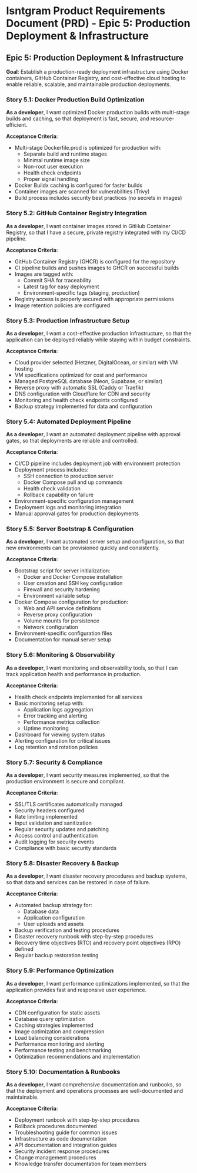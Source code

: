 # Isntgram Product Requirements Document (PRD) - Epic 5: Production Deployment & Infrastructure

## Epic 5: Production Deployment & Infrastructure

**Goal**: Establish a production-ready deployment infrastructure using Docker containers, GitHub Container Registry, and
cost-effective cloud hosting to enable reliable, scalable, and maintainable production deployments.

### Story 5.1: Docker Production Build Optimization

**As a developer**, I want optimized Docker production builds with multi-stage builds and caching, so that deployment is
fast, secure, and resource-efficient.

**Acceptance Criteria**:

- Multi-stage Dockerfile.prod is optimized for production with:
  - Separate build and runtime stages
  - Minimal runtime image size
  - Non-root user execution
  - Health check endpoints
  - Proper signal handling
- Docker Buildx caching is configured for faster builds
- Container images are scanned for vulnerabilities (Trivy)
- Build process includes security best practices (no secrets in images)

### Story 5.2: GitHub Container Registry Integration

**As a developer**, I want container images stored in GitHub Container Registry, so that I have a secure, private
registry integrated with my CI/CD pipeline.

**Acceptance Criteria**:

- GitHub Container Registry (GHCR) is configured for the repository
- CI pipeline builds and pushes images to GHCR on successful builds
- Images are tagged with:
  - Commit SHA for traceability
  - Latest tag for easy deployment
  - Environment-specific tags (staging, production)
- Registry access is properly secured with appropriate permissions
- Image retention policies are configured

### Story 5.3: Production Infrastructure Setup

**As a developer**, I want a cost-effective production infrastructure, so that the application can be deployed reliably
while staying within budget constraints.

**Acceptance Criteria**:

- Cloud provider selected (Hetzner, DigitalOcean, or similar) with VM hosting
- VM specifications optimized for cost and performance
- Managed PostgreSQL database (Neon, Supabase, or similar)
- Reverse proxy with automatic SSL (Caddy or Traefik)
- DNS configuration with Cloudflare for CDN and security
- Monitoring and health check endpoints configured
- Backup strategy implemented for data and configuration

### Story 5.4: Automated Deployment Pipeline

**As a developer**, I want an automated deployment pipeline with approval gates, so that deployments are reliable and
controlled.

**Acceptance Criteria**:

- CI/CD pipeline includes deployment job with environment protection
- Deployment process includes:
  - SSH connection to production server
  - Docker Compose pull and up commands
  - Health check validation
  - Rollback capability on failure
- Environment-specific configuration management
- Deployment logs and monitoring integration
- Manual approval gates for production deployments

### Story 5.5: Server Bootstrap & Configuration

**As a developer**, I want automated server setup and configuration, so that new environments can be provisioned quickly
and consistently.

**Acceptance Criteria**:

- Bootstrap script for server initialization:
  - Docker and Docker Compose installation
  - User creation and SSH key configuration
  - Firewall and security hardening
  - Environment variable setup
- Docker Compose configuration for production:
  - Web and API service definitions
  - Reverse proxy configuration
  - Volume mounts for persistence
  - Network configuration
- Environment-specific configuration files
- Documentation for manual server setup

### Story 5.6: Monitoring & Observability

**As a developer**, I want monitoring and observability tools, so that I can track application health and performance in
production.

**Acceptance Criteria**:

- Health check endpoints implemented for all services
- Basic monitoring setup with:
  - Application logs aggregation
  - Error tracking and alerting
  - Performance metrics collection
  - Uptime monitoring
- Dashboard for viewing system status
- Alerting configuration for critical issues
- Log retention and rotation policies

### Story 5.7: Security & Compliance

**As a developer**, I want security measures implemented, so that the production environment is secure and compliant.

**Acceptance Criteria**:

- SSL/TLS certificates automatically managed
- Security headers configured
- Rate limiting implemented
- Input validation and sanitization
- Regular security updates and patching
- Access control and authentication
- Audit logging for security events
- Compliance with basic security standards

### Story 5.8: Disaster Recovery & Backup

**As a developer**, I want disaster recovery procedures and backup systems, so that data and services can be restored in
case of failure.

**Acceptance Criteria**:

- Automated backup strategy for:
  - Database data
  - Application configuration
  - User uploads and assets
- Backup verification and testing procedures
- Disaster recovery runbook with step-by-step procedures
- Recovery time objectives (RTO) and recovery point objectives (RPO) defined
- Regular backup restoration testing

### Story 5.9: Performance Optimization

**As a developer**, I want performance optimizations implemented, so that the application provides fast and responsive
user experience.

**Acceptance Criteria**:

- CDN configuration for static assets
- Database query optimization
- Caching strategies implemented
- Image optimization and compression
- Load balancing considerations
- Performance monitoring and alerting
- Performance testing and benchmarking
- Optimization recommendations and implementation

### Story 5.10: Documentation & Runbooks

**As a developer**, I want comprehensive documentation and runbooks, so that the deployment and operations processes are
well-documented and maintainable.

**Acceptance Criteria**:

- Deployment runbook with step-by-step procedures
- Rollback procedures documented
- Troubleshooting guide for common issues
- Infrastructure as code documentation
- API documentation and integration guides
- Security incident response procedures
- Change management procedures
- Knowledge transfer documentation for team members
